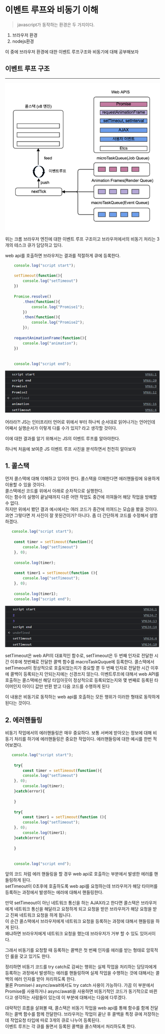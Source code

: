 # 이벤트 루프와 비동기 이해

>javascript가 동작하는 환경은 두 가지이다.
1. 브라우저 환경
2. nodejs환경

이 중에 브라우저 환경에 대한 이벤트 루프구조와 비동기에 대해 공부해보자

## 이벤트 루프 구조  
---  

  
![ex_images](../_images/브라우저이벤트루프구조.png)

위는 크롬 브라우저 엔진에 대한 이벤트 루프 구조이고 브라우저에서의 비동기 처리는 3개의 테스크 큐가 담당하고 있다.  

web api를 호출하면 브라우저는 결과를 적절하게 큐에 등록한다.  
```js
    console.log("script start");

    setTimeout(function(){
        console.log("setTimeout")
    })

    Promise.resolve()
        .then(function(){
            console.log("Promise1");
        })
        .then(function(){
            console.log("Promise2");
        });
    
    requestAnimationFrame(function(){
        console.log("animation");
    })


    console.log("script end");
```

![ex_result](../_images/스크립트코드결과.png)


어라라?! JS는 인터프리터 언어로 위에서 부터 하나씩 순서대로 읽어나가는 언어인데  
어째서 실행순서가 이렇게 다를 수가 있지? 라고 생각할 것이다.  

이에 대한 결과를 알기 위해서는 JS의 이벤트 루프를 알아야한다.

하나씩 처음에 보여준 JS 이벤트 루프 사진을 분석하면서 천천히 알아보자

## 1. 콜스택

먼저 콜스택에 대해 이해하고 있어야 한다.
콜스택을 이해한다면 에러핸들링에 유용하게 이용할 수 있을 것이다.  
콜스택에선 코드를 위에서 아래로 순차적으로 실행한다.  
이는 함수의 실행이 끝날때까지 다른 어떤 작업도 중간에 끼여들어 해당 작업을 방해할 수 없다.  
하지만 위에서 봤던 결과 예시에서는 여러 코드가 중간에 끼여드는 모습을 봤을 것이다.  
과연 그렇다면 저 사진이 잘 못된건이가? 아니다. 좀 더 간단하게 코드를 수정해서 설명하겠다.  

```js
   console.log("script start");

    const timer = setTimeout(function(){
        console.log("setTimeout")
    }, 0);

    console.log(timer);

    const timer1 = setTimeout(function (){
        console.log("setTimeout");
    }, 0);

    console.log(timer1);
    console.log("script end");
```

![ex_simpleresult](../_images/간단정리스크립트코드setTimeout.png)

setTimeout은 web API의 대표적인 함수로, setTimeout은 두 번째 인자로 전달한 시간 이후에 첫번째로 전달한 콜백 함수를 macroTaskQuque에 등록한다.
콜스택에서 setTimeout이 정상적으로 호출되었는지가 중요할 뿐 두 번째 인자로 전달한 시간 이후에 콜백이 등록되는지 안되는지에는 신경쓰지 않는다.
이벤트루프에 대해서 web API를 호출하는 콜스택에선 해당 타임아웃이 정상적으로 등록되었는지와 몇 번째로 등록된 타이머인지 아이디 값만 반환 받고 다음 코드를 수행하게 된다  

이 내용은 비동기로 동작하는 web api를 호출하는 모든 행위가 이러한 형태로 동작하게 된다는 것이다.  
  
## 2. 에러핸들링

비동기 작업에서의 에러핸들링은 매우 중요하다. 보통 서버에 받아오는 정보에 대해 비동기 처리를 하기에 에러핸들링은 중요한 작업이다. 에러핸들링에 대한 예시를 한번 적어보겠다.
```js
   console.log("script start");

    try{
        const timer = setTimeout(function(){
        console.log("setTimeout")
    }, 0);
        console.log(timer);
    }catch(error){

    }
  
    try{
        const timer1 = setTimeout(function (){
        console.log("setTimeout");
    }, 0);
        console.log(timer1);
    }catch(error){

    }
 

    console.log("script end");
```

앞의 코드 처럼 에러 핸들링을 할 경우 web api로 호출하는 부분에서 발생한 에러를 핸들링하게 된다.  
setTimeout이 0초후에 호출하도록 web api를 요청하는데 브라우저가 해당 타이머를 등록하는 과정에서 발생하는 에러에 대해서 핸들링한다.
  
  
만약 setTimeout이 아닌 네트워크 통신을 하는 AJAX라고 한다면 콜스택은 브라우저에게 네트워크 통신을 해달라고 요청하게 되고 요청을 받은 브라우저가 해당 요청을 받고 진짜 네트워크 요청을 하게 됩니다.  
이 순간 콜스택에서 브라우저에게 네트워크 요청을 등록하는 과정에 대해서 핸들링을 하게 된다.  
왜냐하면 브라우저에게 네트워크 요청을 했는데 브라우저가 거부 할 수 있도 있어서이다.  
  
그래서 비동기를 요청할 때 등록하는 콜백은 첫 번째 인자를 에러를 받는 형태로 암묵적인 룰을 갖고 있기도 한다.  
  
정리하면 비동기 코드를 try catch로 감싸는 행위는 실제 작업을 처리하는 담당자에게 등록하는 과정에서 발생하는 에러를 핸들링하며 실제 작업을 수행하는 것에 대해서는 콜백의 에러 인자를 받아 처리하도록 한다.  
물론 Promise나 async/await에서도 try catch 사용이 가능하다. 가끔 이 부분에서 Promise를 사용하거나 async/awati을 사용하면 비동기적인 코드가 동기적으로 바뀐다고 생각하는 사람들이 있는데 이 부분에 대해서는 다음에 다루겠다. 

대략적인 흐름을 살펴볼 때, 콜스택은 비동기 작업을 web api를 통해 함수를 함께 전달하는 콜백 함수를 함께 전달한다. 브라우저는 작업이 끝난 후 콜백을 특정 큐에 저장하는데 작업요청 타입에 따로 3개의 큐로 나누어 등록된다.  
이벤트 루프는 각 큐를 돌면서 등록된 콜백을 콜스택에서 처리하도록 한다.